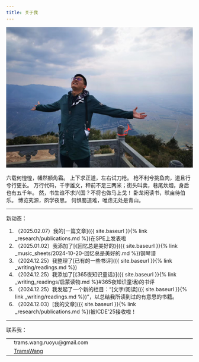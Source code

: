 ```yaml
---
title: 关于我
---
```


![MySelf](myself.jpg)

六载何惶惶，幡然额角霜。
上下求正道，左右试刀枪。
枪不利兮挑鱼肉，道且行兮行更长。
万行代码，千字雄文，秤前不足三两米；街头叫卖，巷尾炊烟，身后也有五千年。
然，书生谁不求兴国？不将也做马上戈！
卧龙闲读书，畎亩待伯乐。
博览究源，夙学夜思。
何惧蜀道难，唯虑无处是青山。

---

新动态：

1. （2025.02.07）我的[一篇文章]({{ site.baseurl }}{% link _research/publications.md %})在SPE上发表啦
1. （2025.01.02）我添加了[《回忆总是美好的》]({{ site.baseurl }}{% link _music_sheets/2024-10-20-回忆总是美好的.md %})钢琴谱
1. （2024.12.25）我整理了[已有的一些书评]({{ site.baseurl }}{% link _writing/readings.md %})
2. （2024.12.25）我添加了[《365夜知识童话》]({{ site.baseurl }}{% link _writing_readings/启蒙读物.md %}#365夜知识童话)的书评
3. （2024.12.25）我发起了一个新的栏目：“[文字/阅读]({{ site.baseurl }}{% link _writing/readings.md %})”，以总结我所读到过的有意思的书籍。
4. （2024.12.03）[我的文章]({{ site.baseurl }}{% link _research/publications.md %})被ICDE'25接收啦！

---

联系我：

<table>
  <colgroup>
      <col span="1" style="width: 1em;">
      <col span="1" style="width: 50em;">
  </colgroup>
  <tr>
    <td><i class="fa fa-envelope"></i></td>
    <td>trams.wang.ruoyu@gmail.com</td>
  </tr>
  <tr>
    <td><i class="fa fa-github"></i></td>
    <td><a href="https://github.com/TramsWang/">TramsWang</a></td>
  </tr>
</table>



